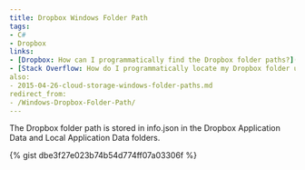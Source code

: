 ```yaml
---
title: Dropbox Windows Folder Path
tags:
- C#
- Dropbox
links:
- [Dropbox: How can I programmatically find the Dropbox folder paths?](https://www.dropbox.com/help/4584?path=desktop_client_and_web_app)
- [Stack Overflow: How do I programmatically locate my Dropbox folder using C#?](http://stackoverflow.com/questions/9660280/)
also:
- 2015-04-26-cloud-storage-windows-folder-paths.md
redirect_from: 
- /Windows-Dropbox-Folder-Path/
---
```

The Dropbox folder path is stored in info.json in the Dropbox Application Data and Local Application Data folders.

{% gist dbe3f27e023b74b54d774ff07a03306f %}

